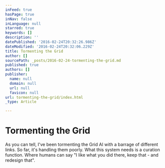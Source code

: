 ```yaml
---
inFeed: true
hasPage: true
inNav: false
inLanguage: null
starred: true
keywords: []
description: ''
datePublished: '2016-02-24T20:32:26.986Z'
dateModified: '2016-02-24T20:32:06.229Z'
title: Tormenting the Grid
author: []
sourcePath: _posts/2016-02-24-tormenting-the-grid.md
published: true
authors: []
publisher:
  name: null
  domain: null
  url: null
  favicon: null
url: tormenting-the-grid/index.html
_type: Article

---
```

# Tormenting the Grid

As you can tell, I've been tormenting the Grid AI with a barrage of different links. So far, it's handling them poorly. What this system needs is a curation function. Where humans can say "I like what you did there, keep that - and redesign that".